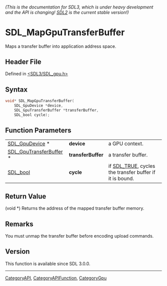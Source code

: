 ###### (This is the documentation for SDL3, which is under heavy development and the API is changing! [SDL2](https://wiki.libsdl.org/SDL2/) is the current stable version!)
# SDL_MapGpuTransferBuffer

Maps a transfer buffer into application address space.

## Header File

Defined in [<SDL3/SDL_gpu.h>](https://github.com/libsdl-org/SDL/blob/main/include/SDL3/SDL_gpu.h)

## Syntax

```c
void* SDL_MapGpuTransferBuffer(
    SDL_GpuDevice *device,
    SDL_GpuTransferBuffer *transferBuffer,
    SDL_bool cycle);
```

## Function Parameters

|                                                  |                    |                                                                     |
| ------------------------------------------------ | ------------------ | ------------------------------------------------------------------- |
| [SDL_GpuDevice](SDL_GpuDevice) *                 | **device**         | a GPU context.                                                      |
| [SDL_GpuTransferBuffer](SDL_GpuTransferBuffer) * | **transferBuffer** | a transfer buffer.                                                  |
| [SDL_bool](SDL_bool)                             | **cycle**          | if [SDL_TRUE](SDL_TRUE), cycles the transfer buffer if it is bound. |

## Return Value

(void *) Returns the address of the mapped transfer buffer memory.

## Remarks

You must unmap the transfer buffer before encoding upload commands.

## Version

This function is available since SDL 3.0.0.

----
[CategoryAPI](CategoryAPI), [CategoryAPIFunction](CategoryAPIFunction), [CategoryGpu](CategoryGpu)

